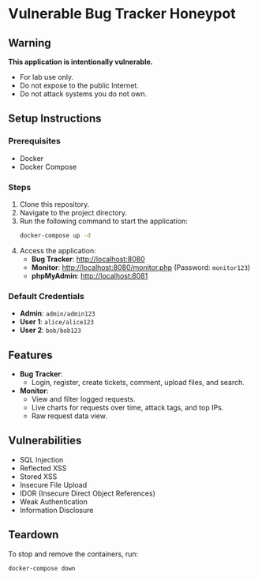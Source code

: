 # Vulnerable Bug Tracker Honeypot

## Warning
**This application is intentionally vulnerable.**
- For lab use only.
- Do not expose to the public Internet.
- Do not attack systems you do not own.

## Setup Instructions

### Prerequisites
- Docker
- Docker Compose

### Steps
1. Clone this repository.
2. Navigate to the project directory.
3. Run the following command to start the application:
   ```bash
   docker-compose up -d
   ```
4. Access the application:
   - **Bug Tracker**: [http://localhost:8080](http://localhost:8080)
   - **Monitor**: [http://localhost:8080/monitor.php](http://localhost:8080/monitor.php) (Password: `monitor123`)
   - **phpMyAdmin**: [http://localhost:8081](http://localhost:8081)

### Default Credentials
- **Admin**: `admin/admin123`
- **User 1**: `alice/alice123`
- **User 2**: `bob/bob123`

## Features
- **Bug Tracker**:
  - Login, register, create tickets, comment, upload files, and search.
- **Monitor**:
  - View and filter logged requests.
  - Live charts for requests over time, attack tags, and top IPs.
  - Raw request data view.

## Vulnerabilities
- SQL Injection
- Reflected XSS
- Stored XSS
- Insecure File Upload
- IDOR (Insecure Direct Object References)
- Weak Authentication
- Information Disclosure

## Teardown
To stop and remove the containers, run:
```bash
docker-compose down
```
